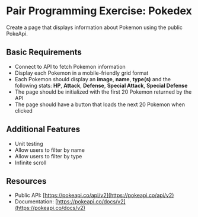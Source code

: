 # Pair Programming Exercise: Pokedex

Create a page that displays information about Pokemon using the public PokeApi.

## Basic Requirements
* Connect to API to fetch Pokemon information
* Display each Pokemon in a mobile-friendly grid format
* Each Pokemon should display an **image**, **name**, **type(s)** and the following stats: **HP**, **Attack**, **Defense**, **Special Attack**, **Special Defense**
* The page should be initialized with the first 20 Pokemon returned by the API
* The page should have a button that loads the next 20 Pokemon when clicked

## Additional Features
* Unit testing
* Allow users to filter by name
* Allow users to filter by type
* Infinite scroll

## Resources
* Public API: [https://pokeapi.co/api/v2](https://pokeapi.co/api/v2)
* Documentation: [https://pokeapi.co/docs/v2](https://pokeapi.co/docs/v2)
